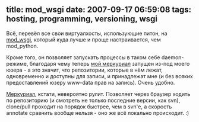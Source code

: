 title: mod_wsgi
date: 2007-09-17 06:59:08
tags: hosting, programming, versioning, wsgi
----


Всё, перевёл все свои виртуалхосты, использующие питон, на [mod_wsgi][1], который куда лучше и проще настраивается, чем mod_python.

Кроме того, он позволяет запускать процессы в таком себе daemon-режиме, благодаря чему теперь [мой меркуриал][2] запущен из-под моего юзера - а это значит, что репозитории, которые в нём лежат, одновременно и доступны для записи, и принадлежат мне (и без всяких предоставлений юзеру www-data прав на запись). Очень удобно.

[Меркуриал][3], кстати, невероятно рулит. Позволяет через браузер ходить по репозиторию (и смотреть не только последние версии, как svn), clone/pull проходит на порядок быстрее, чем в svn'е, а скорость annotate сравнить вообще нельзя - оно же всё локально происходит. :)

[1]: http://www.modwsgi.org/
[2]: http://hg.piranha.org.ua/ "потихоньку в него переезжаю"
[3]: http://www.selenic.com/mercurial/ "Юзать-юзать-юзать :)"
